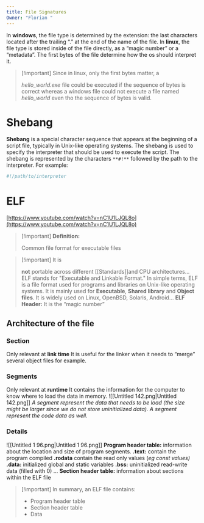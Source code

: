 ```yaml
---
title: File Signatures
Owner: "Florian "
---
```

  
In **windows**, the file type is determined by the extension: the last characters located after the trailing “.” at the end of the name of the file.
In **linux**, the file type is stored inside of the file directly, as a “magic number” or a “metadata”. The first bytes of the file determine how the os should interpret it.

> [!important] Since in linux, only the first bytes matter, a
> 
> _hello_world.exe_ file could be executed if the sequence of bytes is correct whereas a windows file could not execute a file named _hello_world_ even tho the sequence of bytes is valid.
# Shebang
**Shebang** is a special character sequence that appears at the beginning of a script file, typically in Unix-like operating systems. The shebang is used to specify the interpreter that should be used to execute the script.
The shebang is represented by the characters `**#!**` followed by the path to the interpreter. For example:
```Bash
#!/path/to/interpreter
```
# ELF
[https://www.youtube.com/watch?v=nC1U1LJQL8o](https://www.youtube.com/watch?v=nC1U1LJQL8o)

> [!important] **Definition:**
> 
> Common file format for executable files

> [!important] It is
> 
> **not** portable across different [[Standards]]and CPU architectures...
ELF stands for "Executable and Linkable Format." In simple terms, ELF is a file format used for programs and libraries on Unix-like operating systems. It is mainly used for **Executable**, **Shared library** and **Object files**.
It is widely used on Linux, OpenBSD, Solaris, Android…
**ELF Header:** It is the “magic number”
  
## Architecture of the file
### Section
Only relevant at **link time**
It is useful for the linker when it needs to “merge” several object files for example.
  
### Segments
Only relevant at **runtime**
It contains the information for the computer to know where to load the data in memory.
![[Untitled 142.png|Untitled 142.png]]
_A segment represent the data that needs to be load (the size might be larger since we do not store uninitialized data). A segment represent the code data as well._
### Details
![[Untitled 1 96.png|Untitled 1 96.png]]
**Program header table:** information about the location and size of program segments.
**.text:** contain the program compiled
**.rodata** contain the read only values (_eg const values)_
**.data:** initialized global and static variables
**.bss:** uninitialized read-write data (filled with 0)
…
**Section header table:** information about sections within the ELF file

> [!important] In summary, an ELF file contains:
> 
>   
> - Program header table  
> - Section header table  
> - Data